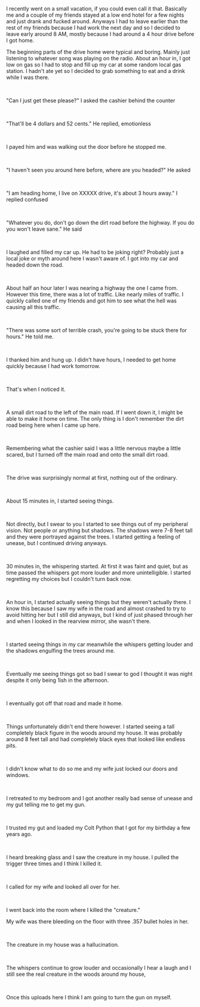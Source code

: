 I recently went on a small vacation, if you could even call it that. Basically me and a couple of my friends stayed at a low end hotel for a few nights and just drank and fucked around. Anyways I had to leave earlier than the rest of my friends because I had work the next day and so I decided to leave early around 8 AM, mostly because I had around a 4 hour drive before I got home.  


The beginning parts of the drive home were typical and boring. Mainly just listening to whatever song was playing on the radio. About an hour in, I got low on gas so I had to stop and fill up my car at some random local gas station. I hadn't ate yet so I decided to grab something to eat and a drink while I was there. 

&#x200B;

"Can I just get these please?" I asked the cashier behind the counter

&#x200B;

"That'll be 4 dollars and 52 cents." He replied, emotionless

&#x200B;

I payed him and was walking out the door before he stopped me.

&#x200B;

"I haven't seen you around here before, where are you headed?" He asked

&#x200B;

"I am heading home, I live on XXXXX drive, it's about 3 hours away." I replied confused

&#x200B;

"Whatever you do, don't go down the dirt road before the highway. If you do you won't leave sane." He said

&#x200B;

I laughed and filled my car up. He had to be joking right? Probably just a local joke or myth around here I wasn't aware of. I got into my car and headed down the road. 

&#x200B;

About half an hour later I was nearing a highway the one I came from. However this time, there was a lot of traffic. Like nearly miles of traffic. I quickly called one of my friends and got him to see what the hell was causing all this traffic.

&#x200B;

"There was some sort of terrible crash, you're going to be stuck there for hours." He told me.

&#x200B;

I thanked him and hung up. I didn't have hours, I needed to get home quickly because I had work tomorrow. 

&#x200B;

That's when I noticed it. 

&#x200B;

A small dirt road to the left of the main road. If I went down it, I might be able to make it home on time. The only thing is I don't remember the dirt road being here when I came up here.

&#x200B;

Remembering what the cashier said I was a little nervous maybe a little scared, but I turned off the main road and onto the small dirt road. 

&#x200B;

The drive was surprisingly normal at first, nothing out of the ordinary.

&#x200B;

About 15 minutes in, I started seeing things.

&#x200B;

Not directly, but I swear to you I started to see things out of my peripheral vision. Not people or anything but shadows. The shadows were 7-8 feet tall and they were portrayed against the trees. I started getting a feeling of unease, but I continued driving anyways.

&#x200B;

30 minutes in, the whispering started. At first it was faint and quiet, but as time passed the whispers got more louder and more unintelligible. I started regretting my choices but I couldn't turn back now. 

&#x200B;

An hour in, I started actually seeing things but they weren't actually there. I know this because I saw my wife in the road and almost crashed to try to avoid hitting her but I still did anyways, but I kind of just phased through her and when I looked in the rearview mirror, she wasn't there. 

&#x200B;

I started seeing things in my car meanwhile the whispers getting louder and the shadows engulfing the trees around me.

&#x200B;

Eventually me seeing things got so bad I swear to god I thought it was night despite it only being 1ish in the afternoon.

&#x200B;

I eventually got off that road and made it home.

&#x200B;

Things unfortunately didn't end there however. I started seeing a tall completely black figure in the woods around my house. It was probably around 8 feet tall and had completely black eyes that looked like endless pits.

&#x200B;

I didn't know what to do so me and my wife just locked our doors and windows. 

&#x200B;

I retreated to my bedroom and I got another really bad sense of unease and my gut telling me to get my gun.

&#x200B;

I trusted my gut and loaded my Colt Python that I got for my birthday a few years ago.

&#x200B;

I heard breaking glass and I saw the creature in my house. I pulled the trigger three times and I think I killed it.

&#x200B;

I called for my wife and looked all over for her.

&#x200B;

I went back into the room where I killed the "creature."  


My wife was there bleeding on the floor with three .357 bullet holes in her.

&#x200B;

The creature in my house was a hallucination.

&#x200B;

The whispers continue to grow louder and occasionally I hear a laugh and I still see the real creature in the woods around my house,

&#x200B;

Once this uploads here I think I am going to turn the gun on myself.